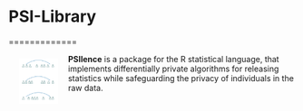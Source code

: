 # PSI-Library
=============

<img src="README_files/img/dpe.png" align="left" height="80" vspace="8" hspace="18">

**PSIlence** is a package for the R statistical language, that implements differentially private algorithms for releasing statistics while safeguarding the privacy of individuals in the raw data. 
